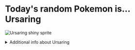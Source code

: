 # Today's random Pokemon is... Ursaring

![Ursaring shiny sprite](https://raw.githubusercontent.com/PokeAPI/sprites/master/sprites/pokemon/shiny/217.png)

<details>
<summary>Additional info about Ursaring</summary>

| srpite type | image |
|------|------|
| back_default | ![Ursaring back_default sprite](https://raw.githubusercontent.com/PokeAPI/sprites/master/sprites/pokemon/back/217.png) |
| back_female | ![Ursaring back_female sprite](https://raw.githubusercontent.com/PokeAPI/sprites/master/sprites/pokemon/back/female/217.png) |
| back_shiny | ![Ursaring back_shiny sprite](https://raw.githubusercontent.com/PokeAPI/sprites/master/sprites/pokemon/back/shiny/217.png) |
| back_shiny_female | ![Ursaring back_shiny_female sprite](https://raw.githubusercontent.com/PokeAPI/sprites/master/sprites/pokemon/back/shiny/female/217.png) |
| front_default | ![Ursaring front_default sprite](https://raw.githubusercontent.com/PokeAPI/sprites/master/sprites/pokemon/217.png) |
| front_female | ![Ursaring front_female sprite](https://raw.githubusercontent.com/PokeAPI/sprites/master/sprites/pokemon/female/217.png) |
| front_shiny_female | ![Ursaring front_shiny_female sprite](https://raw.githubusercontent.com/PokeAPI/sprites/master/sprites/pokemon/shiny/female/217.png) | </details>